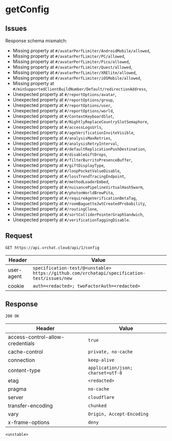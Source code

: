 # getConfig

## Issues
Response schema mismatch:
* Missing property at ``#/avatarPerfLimiter/AndroidMobile/allowed``,
* Missing property at ``#/avatarPerfLimiter/PC/allowed``,
* Missing property at ``#/avatarPerfLimiter/Pico/allowed``,
* Missing property at ``#/avatarPerfLimiter/Quest/allowed``,
* Missing property at ``#/avatarPerfLimiter/XRElite/allowed``,
* Missing property at ``#/avatarPerfLimiter/iOSMobile/allowed``,
* Missing property at ``#/minSupportedClientBuildNumber/Default/redirectionAddress``,
* Unexpected property at ``#/reportOptions/avatar``,
* Unexpected property at ``#/reportOptions/group``,
* Unexpected property at ``#/reportOptions/user``,
* Unexpected property at ``#/reportOptions/world``,
* Unexpected property at ``#/ContextKeyboardSlot``,
* Unexpected property at ``#/NightlyReplaceCountrySlotSemaphore``,
* Unexpected property at ``#/accessLogsUrls``,
* Unexpected property at ``#/ageVerificationInviteVisible``,
* Unexpected property at ``#/analysisMaxRetries``,
* Unexpected property at ``#/analysisRetryInterval``,
* Unexpected property at ``#/defaultReplicationPushDestination``,
* Unexpected property at ``#/disableGiftDrops``,
* Unexpected property at ``#/filterBurritoPresenceBuffer``,
* Unexpected property at ``#/giftDisplayType``,
* Unexpected property at ``#/loopPocketValueDisable``,
* Unexpected property at ``#/lossTrendTracingEndpoint``,
* Unexpected property at ``#/methodLoaderEmbed``,
* Unexpected property at ``#/nuisancePipelineVirtualHashSwarm``,
* Unexpected property at ``#/photonWorldBrewPita``,
* Unexpected property at ``#/requireAgeVerificationBetaTag``,
* Unexpected property at ``#/roomBaguetteJwtCreatedProbability``,
* Unexpected property at ``#/routingClone``,
* Unexpected property at ``#/sortColliderPointerGraphSandwich``,
* Unexpected property at ``#/verificationTaggingDisable``.
## Request
`GET https://api.vrchat.cloud/api/1/config`

| Header | Value |
| ------ | ----- |
| user-agent | `specification-test/@<unstable> https://github.com/vrchatapi/specification-test/issues/new` |
| cookie | `auth=<redacted>; twoFactorAuth=<redacted>` |


## Response
`200 OK`

| Header | Value |
| ------ | ----- |
| access-control-allow-credentials | `true` |
| cache-control | `private, no-cache` |
| connection | `keep-alive` |
| content-type | `application/json; charset=utf-8` |
| etag | `<redacted>` |
| pragma | `no-cache` |
| server | `cloudflare` |
| transfer-encoding | `chunked` |
| vary | `Origin, Accept-Encoding` |
| x-frame-options | `deny` |

```jsonc
<unstable>
```
